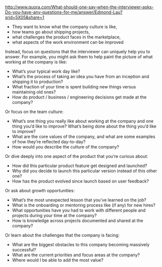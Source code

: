 
http://www.quora.com/What-should-one-say-when-the-interviewer-asks-Do-you-have-any-questions-for-me/answer/Edmond-Lau?srid=5X05&share=1

- They want to know what the company culture is like,
- how teams go about shipping projects,
- what challenges the product faces in the marketplace,
- what aspects of the work environment can be improved

Instead, focus on questions that the interviewer can uniquely help you to answer.
For example, you might ask them to help paint the picture of what working at the company is like:

- What’s your typical work day like?
- What’s the process of taking an idea you have from an inception and shipping it to production?
- What fraction of your time is spent building new things versus maintaining old ones?
- How do product / business / engineering decisions get made at the company?

Or focus on the team culture:

- What’s one thing you really like about working at the company and one thing you’d like to improve? What’s being done about the thing you’d like to improve?
- What are the core values of the company, and what are some examples of how they’re reflected day-to-day?
- How would you describe the culture of the company?

Or dive deeply into one aspect of the product that you’re curious about:

- How did this particular product feature get designed and launched?
- Why did you decide to launch this particular version instead of this other one?
- How has the product evolved since launch based on user feedback?

Or ask about growth opportunities:

- What’s the most unexpected lesson that you’ve learned on the job?
- What is the onboarding or mentoring process like (if any) for new hires?
- What opportunities have you had to work with different people and projects during your time at the company?
- How is knowledge across projects documented and shared at the company?

Or learn about the challenges that the company is facing:

- What are the biggest obstacles to this company becoming massively successful?
- What are the current priorities and focus areas at the company?
- Where would I be able to add the most value?

